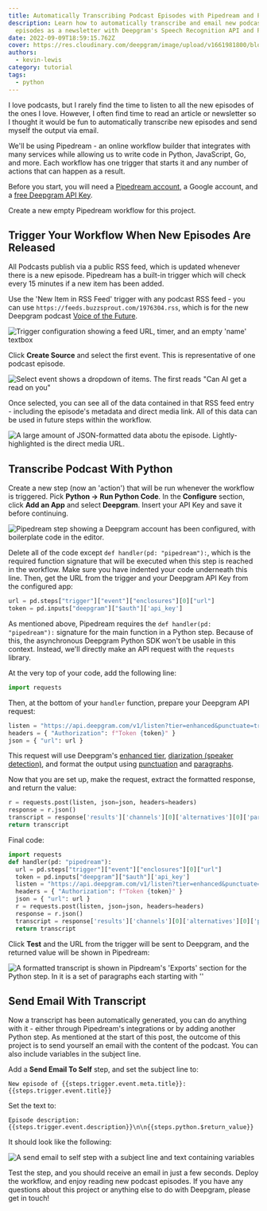 ```yaml
---
title: Automatically Transcribing Podcast Episodes with Pipedream and Python
description: Learn how to automatically transcribe and email new podcast
  episodes as a newsletter with Deepgram's Speech Recognition API and Pipedream.
date: 2022-09-09T18:59:15.762Z
cover: https://res.cloudinary.com/deepgram/image/upload/v1661981800/blog/2022/09/automatically-transcribe-new-podcasts-pipedream-python/cover.jpg
authors:
  - kevin-lewis
category: tutorial
tags:
  - python
---
```

I love podcasts, but I rarely find the time to listen to all the new episodes of the ones I love. However, I often find time to read an article or newsletter so I thought it would be fun to automatically transcribe new episodes and send myself the output via email.

We'll be using Pipedream - an online workflow builder that integrates with many services while allowing us to write code in Python, JavaScript, Go, and more. Each workflow has one trigger that starts it and any number of actions that can happen as a result.

Before you start, you will need a [Pipedream account](https://pipedream.com), a Google account, and a [free Deepgram API Key](https://console.deepgram.com/signup?jump=keys).

Create a new empty Pipedream workflow for this project.

## Trigger Your Workflow When New Episodes Are Released

All Podcasts publish via a public RSS feed, which is updated whenever there is a new episode. Pipedream has a built-in trigger which will check every 15 minutes if a new item has been added.

Use the 'New Item in RSS Feed' trigger with any podcast RSS feed - you can use `https://feeds.buzzsprout.com/1976304.rss`, which is for the new Deepgram podcast [Voice of the Future](https://deepgram.com/voiceofthefuturepodcast/).

![Trigger configuration showing a feed URL, timer, and an empty 'name' textbox](https://res.cloudinary.com/deepgram/image/upload/v1661981806/blog/2022/09/automatically-transcribe-new-podcasts-pipedream-python/trigger-create.png)

Click **Create Source** and select the first event. This is representative of one podcast episode.

![Select event shows a dropdown of items. The first reads "Can AI get a read on you"](https://res.cloudinary.com/deepgram/image/upload/v1661981806/blog/2022/09/automatically-transcribe-new-podcasts-pipedream-python/trigger-select.png)

Once selected, you can see all of the data contained in that RSS feed entry - including the episode's metadata and direct media link. All of this data can be used in future steps within the workflow.

![A large amount of JSON-formatted data abotu the episode. Lightly-highlighted is the direct media URL.](https://res.cloudinary.com/deepgram/image/upload/v1661981806/blog/2022/09/automatically-transcribe-new-podcasts-pipedream-python/trigger-data.png)

## Transcribe Podcast With Python

Create a new step (now an 'action') that will be run whenever the workflow is triggered. Pick **Python -> Run Python Code**. In the **Configure** section, click **Add an App** and select **Deepgram**. Insert your API Key and save it before continuing.

![Pipedream step showing a Deepgram account has been configured, with boilerplate code in the editor.](https://res.cloudinary.com/deepgram/image/upload/v1661981806/blog/2022/09/automatically-transcribe-new-podcasts-pipedream-python/python-config.png)

Delete all of the code except `def handler(pd: "pipedream"):`, which is the required function signature that will be executed when this step is reached in the workflow. Make sure you have indented your code underneath this line. Then, get the URL from the trigger and your Deepgram API Key from the configured app:

```py
url = pd.steps["trigger"]["event"]["enclosures"][0]["url"]
token = pd.inputs["deepgram"]["$auth"]['api_key']
```

As mentioned above, Pipedream requires the `def handler(pd: "pipedream"):` signature for the main function in a Python step. Because of this, the asynchronous Deepgram Python SDK won't be usable in this context. Instead, we'll directly make an API request with the `requests` library.

At the very top of your code, add the following line:

```py
import requests
```

Then, at the bottom of your `handler` function, prepare your Deepgram API request:

```py
listen = "https://api.deepgram.com/v1/listen?tier=enhanced&punctuate=true&diarize=true&paragraphs=true"
headers = { "Authorization": f"Token {token}" }
json = { "url": url }
```

This request will use Deepgram's [enhanced tier](https://developers.deepgram.com/documentation/features/tier/), [diarization (speaker detection)](https://developers.deepgram.com/documentation/features/diarize/), and format the output using [punctuation](https://developers.deepgram.com/documentation/features/punctuate/) and [paragraphs](https://developers.deepgram.com/documentation/features/paragraphs/).

Now that you are set up, make the request, extract the formatted response, and return the value:

```py
r = requests.post(listen, json=json, headers=headers)
response = r.json()
transcript = response['results']['channels'][0]['alternatives'][0]['paragraphs']['transcript']
return transcript
```

Final code:

```py
import requests
def handler(pd: "pipedream"):
  url = pd.steps["trigger"]["event"]["enclosures"][0]["url"]
  token = pd.inputs["deepgram"]["$auth"]['api_key']
  listen = "https://api.deepgram.com/v1/listen?tier=enhanced&punctuate=true&diarize=true&paragraphs=true"
  headers = { "Authorization": f"Token {token}" }
  json = { "url": url }
  r = requests.post(listen, json=json, headers=headers)
  response = r.json()
  transcript = response['results']['channels'][0]['alternatives'][0]['paragraphs']['transcript']
  return transcript
```

Click **Test** and the URL from the trigger will be sent to Deepgram, and the returned value will be shown in Pipedream:

![A formatted transcript is shown in Pipdream's 'Exports' section for the Python step. In it is a set of paragraphs each starting with ''](https://res.cloudinary.com/deepgram/image/upload/v1661981806/blog/2022/09/automatically-transcribe-new-podcasts-pipedream-python/python-data.png)

## Send Email With Transcript

Now a transcript has been automatically generated, you can do anything with it - either through Pipedream's integrations or by adding another Python step. As mentioned at the start of this post, the outcome of this project is to send yourself an email with the content of the podcast. You can also include variables in the subject line.

Add a **Send Email To Self** step, and set the subject line to:

```
New episode of {{steps.trigger.event.meta.title}}: {{steps.trigger.event.title}}
```

Set the text to:

```
Episode description: {{steps.trigger.event.description}}\n\n{{steps.python.$return_value}}
```

It should look like the following:

![A send email to self step with a subject line and text containing variables](https://res.cloudinary.com/deepgram/image/upload/v1661981806/blog/2022/09/automatically-transcribe-new-podcasts-pipedream-python/email-config.png)

Test the step, and you should receive an email in just a few seconds. Deploy the workflow, and enjoy reading new podcast episodes. If you have any questions about this project or anything else to do with Deepgram, please get in touch!